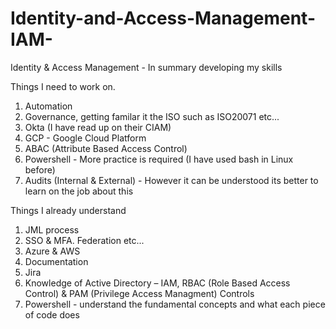 # Identity-and-Access-Management-IAM-
Identity &amp; Access Management - In summary developing my skills

Things I need to work on.

1. Automation
2. Governance, getting familar it the ISO such as ISO20071 etc...
3. Okta (I have read up on their CIAM)
4. GCP - Google Cloud Platform
5. ABAC (Attribute Based Access Control)
6. Powershell - More practice is required (I have used bash in Linux before)
7. Audits (Internal & External) - However it can be understood its better to learn on the job about this

Things I already understand

1. JML process
2. SSO & MFA. Federation etc...
3. Azure & AWS
4. Documentation
5. Jira
6. Knowledge of Active Directory – IAM, RBAC (Role Based Access Control) & PAM (Privilege Access Managment) Controls
7. Powershell - understand the fundamental concepts and what each piece of code does